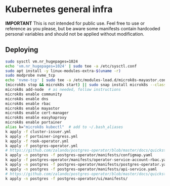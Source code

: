 # Kubernetes general infra
**IMPORTANT** This is not intended for public use. Feel free to use or reference as you please, but be aware some manifests contain hardcoded personal variables and should not be applied without modification.

## Deploying
```bash
sudo sysctl vm.nr_hugepages=1024
echo 'vm.nr_hugepages=1024' | sudo tee -a /etc/sysctl.conf
sudo apt install -y linux-modules-extra-$(uname -r)
sudo modprobe nvme_tcp
echo 'nvme-tcp' | sudo tee -a /etc/modules-load.d/microk8s-mayastor.conf
(microk8s stop && microk8s start) || sudo snap install microk8s --classic
microk8s add-node  # as needed, follow instructions
microk8s enable community
microk8s enable dns
microk8s enable rbac
microk8s enable mayastor
microk8s enable cert-manager
microk8s enable easyhaproxy
microk8s enable portainer
alias k="microk8s kubectl"  # add to ~/.bash_aliases
k apply -f cluster-issuer.yml
k apply -f portainer-ingress.yml
k apply -f rook-operator.yml
k apply -f postgres-operator.yml
# https://github.com/zalando/postgres-operator/blob/master/docs/quickstart.md#manual-deployment-setup-on-kubernetes
k apply -n postgres -f postgres-operator/manifests/configmap.yaml
k apply -f postgres-operator/manifests/operator-service-account-rbac.yaml
k apply -n postgres -f postgres-operator/manifests/postgres-operator.yaml
k apply -n postgres -f postgres-operator/manifests/api-service.yaml
# https://github.com/zalando/postgres-operator/blob/master/docs/quickstart.md#deploy-the-operator-ui
k apply -n postgres -f postgres-operator/ui/manifests/
```